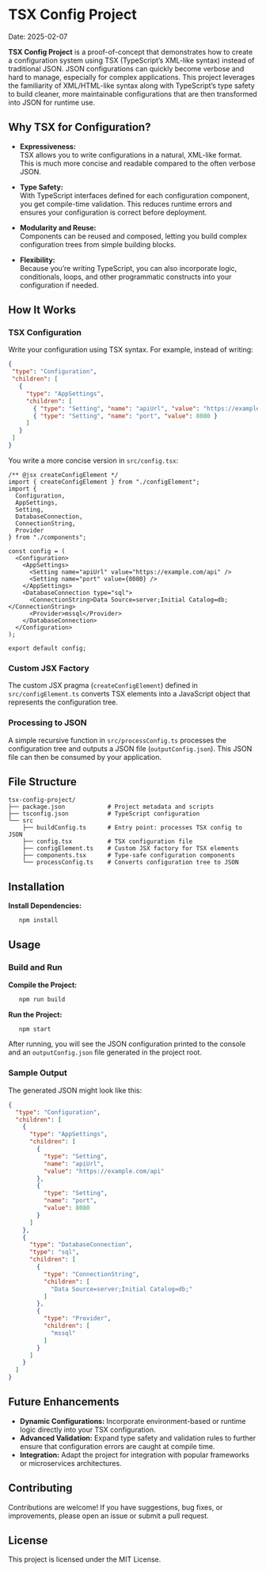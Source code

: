 # TSX Config Project
Date: 2025-02-07

**TSX Config Project** is a proof-of-concept that demonstrates how to create a configuration system using TSX (TypeScript’s XML-like syntax) instead of traditional JSON. JSON configurations can quickly become verbose and hard to manage, especially for complex applications. This project leverages the familiarity of XML/HTML-like syntax along with TypeScript’s type safety to build cleaner, more maintainable configurations that are then transformed into JSON for runtime use.

## Why TSX for Configuration?

- **Expressiveness:**  
  TSX allows you to write configurations in a natural, XML-like format. This is much more concise and readable compared to the often verbose JSON.

- **Type Safety:**  
  With TypeScript interfaces defined for each configuration component, you get compile-time validation. This reduces runtime errors and ensures your configuration is correct before deployment.

- **Modularity and Reuse:**  
  Components can be reused and composed, letting you build complex configuration trees from simple building blocks.

- **Flexibility:**  
  Because you’re writing TypeScript, you can also incorporate logic, conditionals, loops, and other programmatic constructs into your configuration if needed.

## How It Works

### TSX Configuration
Write your configuration using TSX syntax. For example, instead of writing:

```json
{
 "type": "Configuration",
 "children": [
   {
     "type": "AppSettings",
     "children": [
       { "type": "Setting", "name": "apiUrl", "value": "https://example.com/api" },
       { "type": "Setting", "name": "port", "value": 8080 }
     ]
   }
 ]
}
```

You write a more concise version in `src/config.tsx`:

```tsx
/** @jsx createConfigElement */
import { createConfigElement } from "./configElement";
import {
  Configuration,
  AppSettings,
  Setting,
  DatabaseConnection,
  ConnectionString,
  Provider
} from "./components";

const config = (
  <Configuration>
    <AppSettings>
      <Setting name="apiUrl" value="https://example.com/api" />
      <Setting name="port" value={8080} />
    </AppSettings>
    <DatabaseConnection type="sql">
      <ConnectionString>Data Source=server;Initial Catalog=db;</ConnectionString>
      <Provider>mssql</Provider>
    </DatabaseConnection>
  </Configuration>
);

export default config;
```

### Custom JSX Factory
The custom JSX pragma (`createConfigElement`) defined in `src/configElement.ts` converts TSX elements into a JavaScript object that represents the configuration tree.

### Processing to JSON
A simple recursive function in `src/processConfig.ts` processes the configuration tree and outputs a JSON file (`outputConfig.json`). This JSON file can then be consumed by your application.

## File Structure

```
tsx-config-project/
├── package.json            # Project metadata and scripts
├── tsconfig.json           # TypeScript configuration
└── src
    ├── buildConfig.ts      # Entry point: processes TSX config to JSON
    ├── config.tsx          # TSX configuration file
    ├── configElement.ts    # Custom JSX factory for TSX elements
    ├── components.tsx      # Type-safe configuration components
    └── processConfig.ts    # Converts configuration tree to JSON
```

## Installation


**Install Dependencies:**

```bash
   npm install
```

## Usage

### Build and Run

**Compile the Project:**

```bash
   npm run build
```

**Run the Project:**

```bash
   npm start
```

After running, you will see the JSON configuration printed to the console and an `outputConfig.json` file generated in the project root.

### Sample Output

The generated JSON might look like this:

```json
{
  "type": "Configuration",
  "children": [
    {
      "type": "AppSettings",
      "children": [
        {
          "type": "Setting",
          "name": "apiUrl",
          "value": "https://example.com/api"
        },
        {
          "type": "Setting",
          "name": "port",
          "value": 8080
        }
      ]
    },
    {
      "type": "DatabaseConnection",
      "type": "sql",
      "children": [
        {
          "type": "ConnectionString",
          "children": [
            "Data Source=server;Initial Catalog=db;"
          ]
        },
        {
          "type": "Provider",
          "children": [
            "mssql"
          ]
        }
      ]
    }
  ]
}
```

## Future Enhancements

- **Dynamic Configurations:**
   Incorporate environment-based or runtime logic directly into your TSX configuration.
- **Advanced Validation:**
   Expand type safety and validation rules to further ensure that configuration errors are caught at compile time.
- **Integration:**
   Adapt the project for integration with popular frameworks or microservices architectures.

## Contributing

Contributions are welcome! If you have suggestions, bug fixes, or improvements, please open an issue or submit a pull request.

## License

This project is licensed under the MIT License.